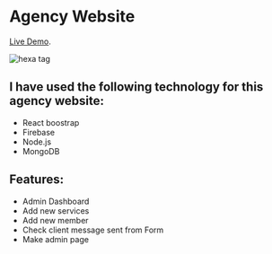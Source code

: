 # Agency Website

[Live Demo](https://hexa-wizards.web.app/).

![hexa tag](https://i.ibb.co/8cBGbk9/hexa.png)

## I have used the following technology for this agency website:
- React boostrap
- Firebase
- Node.js
- MongoDB

## Features:
- Admin Dashboard
- Add new services
- Add new member
- Check client message sent from Form
- Make admin page

